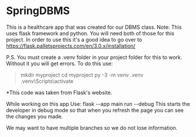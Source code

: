 # SpringDBMS
This is a healthcare app that was created for our DBMS class. 
Note: This uses flask framework and python. You will need both of those for this project. In order to use this it's a good idea to go over to https://flask.palletsprojects.com/en/3.0.x/installation/

P.S. You must create a .venv folder in your project folder for this to work. Without it you will get errors. To do this use:
> mkdir myproject
> cd myproject
> py -3 -m venv .venv
> .venv\Scripts\activate

*This code was taken from Flask's website.


While working on this app Use: flask --app main run --debug
This starts the developer in debug mode so that when you refresh the page you can see the changes you made.

We may want to have multiple branches so we do not lose information. 
